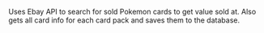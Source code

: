 Uses Ebay API to search for sold Pokemon cards to get value sold at. Also gets all card info for each card pack and saves them to the database.
